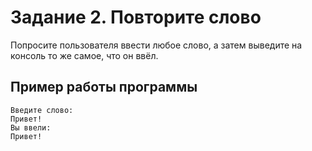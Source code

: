 # Задание 2. Повторите слово

Попросите пользователя ввести любое слово, а затем выведите на консоль то же самое, что он ввёл.

## Пример работы программы

```
Введите слово:
Привет!
Вы ввели:
Привет!
```